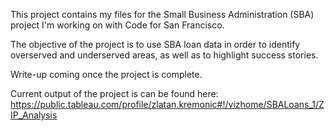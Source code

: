 This project contains my files for the Small Business Administration (SBA) project I'm working on with Code for San Francisco. 

The objective of the project is to use SBA loan data in order to identify overserved and underserved areas, as well as to highlight success stories.

Write-up coming once the project is complete.

Current output of the project is can be found here: https://public.tableau.com/profile/zlatan.kremonic#!/vizhome/SBALoans_1/ZIP_Analysis